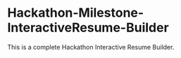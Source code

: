 # Hackathon-Milestone-InteractiveResume-Builder
This is a complete Hackathon Interactive Resume Builder.
